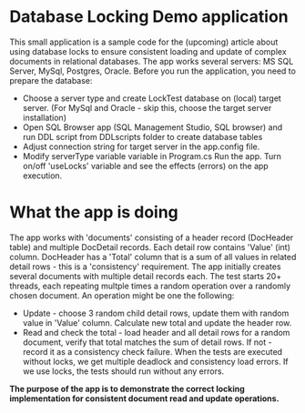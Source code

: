 ﻿# Database Locking Demo application
This small application is a sample code for the (upcoming) article about using database locks to ensure consistent loading and update of complex documents in relational databases. The app works several servers: MS SQL Server, MySql, Postgres, Oracle. 
Before you run the application, you need to prepare the database:
* Choose a server type and create LockTest database on (local) target server. (For MySql and Oracle - skip this, choose the target server installation)
* Open SQL Browser app (SQL Management Studio, SQL browser) and run DDL script from DDLscripts folder to create database tables
* Adjust connection string for target server in the app.config file. 
* Modify serverType variable variable in Program.cs
Run the app. Turn on/off 'useLocks' variable and see the effects (errors) on the app execution. 

# What the app is doing
The app works with 'documents' consisting of a header record (DocHeader table) and multiple DocDetail records. Each detail row contains 'Value' (int) column. DocHeader has a 'Total' column that is a sum of all values in related detail rows - this is a 'consistency' requirement.
The app initially creates several documents with multiple detail records each. The test starts 20+ threads, each repeating multple times a random operation over a randomly chosen document. An operation might be one the following: 
* Update - choose 3 random child detail rows, update them with random value in 'Value' column. Calculate new total and update the header row. 
* Read and check the total - load header and all detail rows for a random document, verify that total matches the sum of detail rows. If not - record it as a consistency check failure. 
When the tests are executed without locks, we get multiple deadlock and consistency load errors. If we use locks, the tests should run without any errors. 

**The purpose of the app is to demonstrate the correct locking implementation for consistent document read and update operations.** 
